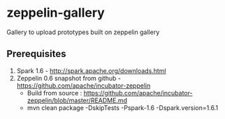 # zeppelin-gallery
Gallery to upload prototypes built on zeppelin gallery

## Prerequisites 
1. Spark 1.6 - http://spark.apache.org/downloads.html
2. Zeppelin 0.6 snapshot from github - https://github.com/apache/incubator-zeppelin 
   - Build from source : https://github.com/apache/incubator-zeppelin/blob/master/README.md
   - mvn clean package -DskipTests -Pspark-1.6 -Dspark.version=1.6.1 

 

